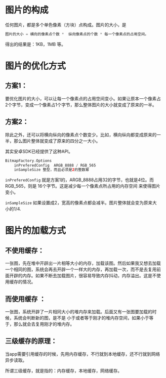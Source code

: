 # 图片的构成

任何图片，都是多个单色像素（方块）点构成。图片的大小，是

```java
图片的大小 = 横向的像素点个数 *  纵向像素点的个数 * 每一个像素点的占用空间。
```

得出的结果是：1KB，1MB 等。

# 图片的优化方式

## 方案1：

要优化图片的大小，可以让每一个像素点的占用空间变小。如果让原本一个像素占2个字节，变成一个像素占1个字节，那么整体图片的大小就变成了原来的一半。

## 方案2：

除此之外，还可以将横向纵向的像素点个数变少。比如，横向纵向都变成原来的一半，那么图片整体就变成了原来的四分之一大小。

其实安卓SDK已经提供了这种API。

```kotlin
BitmapFactory.Options
    inPreferedConfig  ARGB_8888 / RGB_565
    inSampleSize 整型，而且必须是2的整数幂
```

`inPreferedConfig` 就是方案1的，ARGB_8888占用32的字节，也就是4位。而RGB_565，则是 16个字节。这是减少每一个像素点所占用的内存空间 来使得图片变小。

`inSampleSize`  如果设置成2，宽高的像素点都会减半。图片整体就会变为原来大小的1/4. 

# 图片的加载方式

## 不使用缓存：

一张图，先在堆中开辟出一片相等大小的内存，加载该图。然后如果我又想去加载一个相同的图，系统会再去开辟一个一样大的内存，再加载一次，而不是去复用前面开辟的内存。如果不断去加载图片，很容易导致内存抖动，内存溢出。这是不使用缓存的情况。



## 而使用缓存 ：

一张图，系统开辟了一片相同大小的堆内存来加载。后面又有一张图要加载的时候，系统会判断新的图，是不是 小于或者等于刚才的堆内存空间，如果小于等于，那么就会去复用刚才的堆内存。



## 三级缓存的原理：

当app需要引用缓存的时候，先用内存缓存，不行就到本地缓存，还不行就到网络异步读取。

所谓三级缓存，就是指的：内存缓存，本地缓存，网络缓存。







